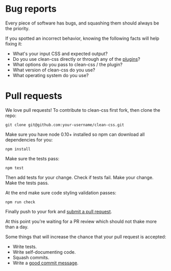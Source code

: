 # Bug reports

Every piece of software has bugs, and squashing them should always be the priority.

If you spotted an incorrect behavior, knowing the following facts will help fixing it:

* What's your input CSS and expected output?
* Do you use clean-css directly or through any of the [plugins](https://github.com/jakubpawlowicz/clean-css#how-to-use-clean-css-with-build-tools)?
* What options do you pass to clean-css / the plugin?
* What version of clean-css do you use?
* What operating system do you use?

# Pull requests

We love pull requests! To contribute to clean-css first fork, then clone the repo:

```shell
git clone git@github.com:your-username/clean-css.git
```

Make sure you have node 0.10+ installed so npm can download all dependencies for you:

```shell
npm install
```

Make sure the tests pass:

```shell
npm test
```

Then add tests for your change. Check if tests fail. Make your change. Make the tests pass.

At the end make sure code styling validation passes:

```shell
npm run check
```

Finally push to your fork and [submit a pull request](https://github.com/jakubpawlowicz/clean-css/compare/).

At this point you're waiting for a PR review which should not thake more than a day.

Some things that will increase the chance that your pull request is accepted:

* Write tests.
* Write self-documenting code.
* Squash commits.
* Write a [good commit message](http://tbaggery.com/2008/04/19/a-note-about-git-commit-messages.html).
